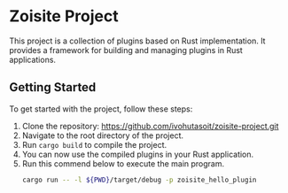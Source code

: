 # Zoisite Project

This project is a collection of plugins based on Rust implementation. It provides a framework for building and managing plugins in Rust applications.

## Getting Started

To get started with the project, follow these steps:

1. Clone the repository: https://github.com/ivohutasoit/zoisite-project.git
2. Navigate to the root directory of the project.
3. Run `cargo build` to compile the project.
4. You can now use the compiled plugins in your Rust application.
5. Run this commend below to execute the main program.
   ```sh
   cargo run -- -l ${PWD}/target/debug -p zoisite_hello_plugin
   ```
